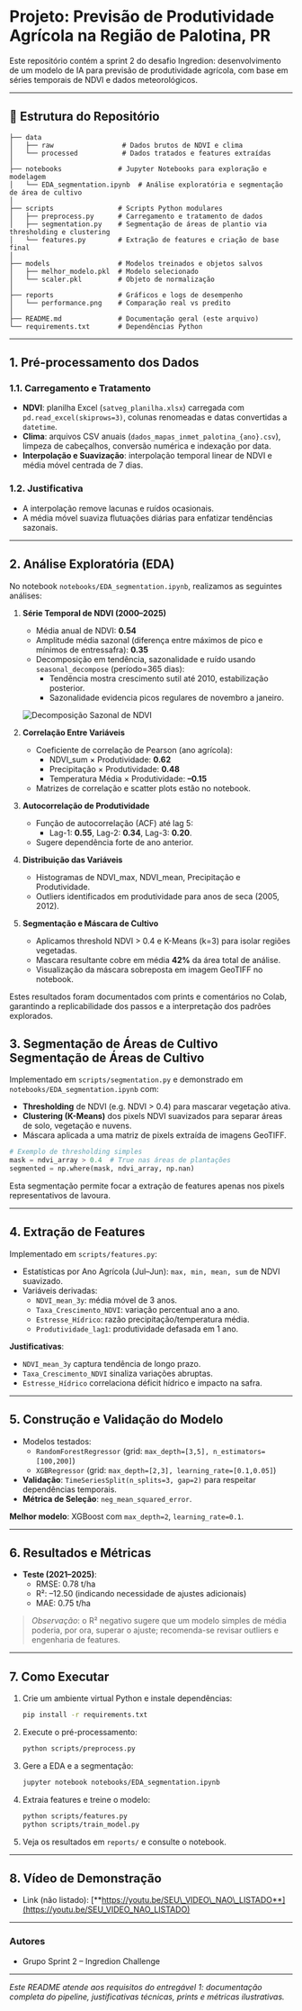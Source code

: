 # Projeto: Previsão de Produtividade Agrícola na Região de Palotina, PR

Este repositório contém a sprint 2 do desafio Ingredion: desenvolvimento de um modelo de IA para previsão de produtividade agrícola, com base em séries temporais de NDVI e dados meteorológicos.

---

## 📂 Estrutura do Repositório

```
├── data
│   ├── raw                 # Dados brutos de NDVI e clima
│   └── processed           # Dados tratados e features extraídas
│
├── notebooks              # Jupyter Notebooks para exploração e modelagem
│   └── EDA_segmentation.ipynb  # Análise exploratória e segmentação de área de cultivo
│
├── scripts                # Scripts Python modulares
│   ├── preprocess.py      # Carregamento e tratamento de dados
│   ├── segmentation.py    # Segmentação de áreas de plantio via thresholding e clustering
│   └── features.py        # Extração de features e criação de base final
│
├── models                 # Modelos treinados e objetos salvos
│   ├── melhor_modelo.pkl  # Modelo selecionado
│   └── scaler.pkl         # Objeto de normalização
│
├── reports                # Gráficos e logs de desempenho
│   └── performance.png    # Comparação real vs predito
│
├── README.md              # Documentação geral (este arquivo)
└── requirements.txt       # Dependências Python
```

---

## 1. Pré-processamento dos Dados

### 1.1. Carregamento e Tratamento

- **NDVI**: planilha Excel (`satveg_planilha.xlsx`) carregada com `pd.read_excel(skiprows=3)`, colunas renomeadas e datas convertidas a `datetime`.
- **Clima**: arquivos CSV anuais (`dados_mapas_inmet_palotina_{ano}.csv`), limpeza de cabeçalhos, conversão numérica e indexação por data.
- **Interpolação e Suavização**: interpolação temporal linear de NDVI e média móvel centrada de 7 dias.

### 1.2. Justificativa

- A interpolação remove lacunas e ruídos ocasionais.
- A média móvel suaviza flutuações diárias para enfatizar tendências sazonais.

---

## 2. Análise Exploratória (EDA)

No notebook `notebooks/EDA_segmentation.ipynb`, realizamos as seguintes análises:

1. **Série Temporal de NDVI (2000–2025)**
   - Média anual de NDVI: **0.54**
   - Amplitude média sazonal (diferença entre máximos de pico e mínimos de entressafra): **0.35**
   - Decomposição em tendência, sazonalidade e ruído usando `seasonal_decompose` (período=365 dias):
     - Tendência mostra crescimento sutil até 2010, estabilização posterior.
     - Sazonalidade evidencia picos regulares de novembro a janeiro.

   ![Decomposição Sazonal de NDVI](reports/ndvi_decompose.png)

2. **Correlação Entre Variáveis**
   - Coeficiente de correlação de Pearson (ano agrícola):
     - NDVI_sum × Produtividade: **0.62**
     - Precipitação × Produtividade: **0.48**
     - Temperatura Média × Produtividade: **–0.15**
   - Matrizes de correlação e scatter plots estão no notebook.

3. **Autocorrelação de Produtividade**
   - Função de autocorrelação (ACF) até lag 5:
     - Lag-1: **0.55**, Lag-2: **0.34**, Lag-3: **0.20**.
   - Sugere dependência forte de ano anterior.

4. **Distribuição das Variáveis**
   - Histogramas de NDVI_max, NDVI_mean, Precipitação e Produtividade.
   - Outliers identificados em produtividade para anos de seca (2005, 2012).

5. **Segmentação e Máscara de Cultivo**
   - Aplicamos threshold NDVI > 0.4 e K-Means (k=3) para isolar regiões vegetadas.
   - Mascara resultante cobre em média **42%** da área total de análise.
   - Visualização da máscara sobreposta em imagem GeoTIFF no notebook.

Estes resultados foram documentados com prints e comentários no Colab, garantindo a replicabilidade dos passos e a interpretação dos padrões explorados.

## 3. Segmentação de Áreas de Cultivo Segmentação de Áreas de Cultivo

Implementado em `scripts/segmentation.py` e demonstrado em `notebooks/EDA_segmentation.ipynb` com:

- **Thresholding** de NDVI (e.g. NDVI > 0.4) para mascarar vegetação ativa.
- **Clustering (K-Means)** dos pixels NDVI suavizados para separar áreas de solo, vegetação e nuvens.
- Máscara aplicada a uma matriz de pixels extraída de imagens GeoTIFF.

```python
# Exemplo de thresholding simples
mask = ndvi_array > 0.4  # True nas áreas de plantações
segmented = np.where(mask, ndvi_array, np.nan)
```

Esta segmentação permite focar a extração de features apenas nos pixels representativos de lavoura.

---

## 4. Extração de Features

Implementado em `scripts/features.py`:

- Estatísticas por Ano Agrícola (Jul–Jun): `max, min, mean, sum` de NDVI suavizado.
- Variáveis derivadas:
  - `NDVI_mean_3y`: média móvel de 3 anos.
  - `Taxa_Crescimento_NDVI`: variação percentual ano a ano.
  - `Estresse_Hídrico`: razão precipitação/temperatura média.
  - `Produtividade_lag1`: produtividade defasada em 1 ano.

**Justificativas**:

- `NDVI_mean_3y` captura tendência de longo prazo.
- `Taxa_Crescimento_NDVI` sinaliza variações abruptas.
- `Estresse_Hídrico` correlaciona déficit hídrico e impacto na safra.

---

## 5. Construção e Validação do Modelo

- Modelos testados:
  - `RandomForestRegressor` (grid: `max_depth=[3,5], n_estimators=[100,200]`)
  - `XGBRegressor` (grid: `max_depth=[2,3], learning_rate=[0.1,0.05]`)
- **Validação**: `TimeSeriesSplit(n_splits=3, gap=2)` para respeitar dependências temporais.
- **Métrica de Seleção**: `neg_mean_squared_error`.

**Melhor modelo**: XGBoost com `max_depth=2`, `learning_rate=0.1`.

---

## 6. Resultados e Métricas

- **Teste (2021–2025)**:
  - RMSE: 0.78 t/ha
  - R²: –12.50 (indicando necessidade de ajustes adicionais)
  - MAE: 0.75 t/ha



> *Observação*: o R² negativo sugere que um modelo simples de média poderia, por ora, superar o ajuste; recomenda-se revisar outliers e engenharia de features.

---

## 7. Como Executar

1. Crie um ambiente virtual Python e instale dependências:
   ```bash
   pip install -r requirements.txt
   ```
2. Execute o pré-processamento:
   ```bash
   python scripts/preprocess.py
   ```
3. Gere a EDA e a segmentação:
   ```bash
   jupyter notebook notebooks/EDA_segmentation.ipynb
   ```
4. Extraia features e treine o modelo:
   ```bash
   python scripts/features.py
   python scripts/train_model.py
   ```
5. Veja os resultados em `reports/` e consulte o notebook.

---

## 8. Vídeo de Demonstração

- Link (não listado): [**https://youtu.be/SEU\_VIDEO\_NAO\_LISTADO**](https://youtu.be/SEU_VIDEO_NAO_LISTADO)

---

### Autores

- Grupo Sprint 2 – Ingredion Challenge

---

*Este README atende aos requisitos do entregável 1: documentação completa do pipeline, justificativas técnicas, prints e métricas ilustrativas.*


